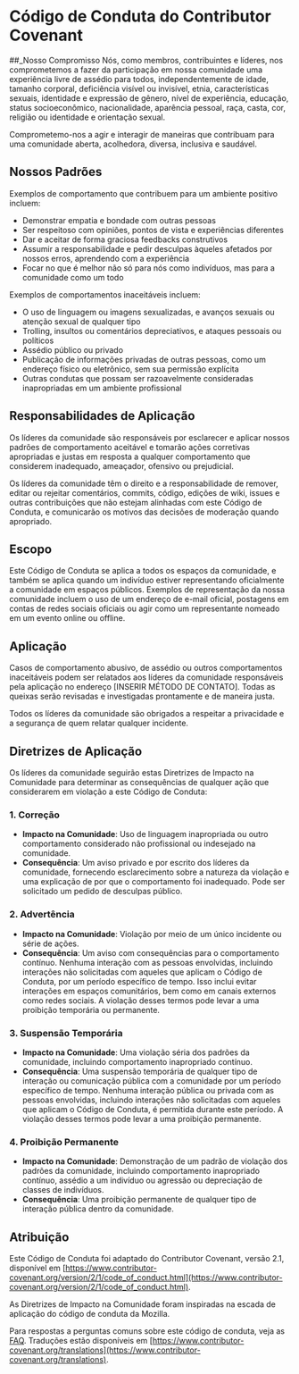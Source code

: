 # Código de Conduta do Contributor Covenant

##_Nosso Compromisso
Nós, como membros, contribuintes e líderes, nos comprometemos a fazer da participação em nossa comunidade uma experiência livre de assédio para todos, independentemente de idade, tamanho corporal, deficiência visível ou invisível, etnia, características sexuais, identidade e expressão de gênero, nível de experiência, educação, status socioeconômico, nacionalidade, aparência pessoal, raça, casta, cor, religião ou identidade e orientação sexual.

Comprometemo-nos a agir e interagir de maneiras que contribuam para uma comunidade aberta, acolhedora, diversa, inclusiva e saudável.

## Nossos Padrões
Exemplos de comportamento que contribuem para um ambiente positivo incluem:

- Demonstrar empatia e bondade com outras pessoas
- Ser respeitoso com opiniões, pontos de vista e experiências diferentes
- Dar e aceitar de forma graciosa feedbacks construtivos
- Assumir a responsabilidade e pedir desculpas àqueles afetados por nossos erros, aprendendo com a experiência
- Focar no que é melhor não só para nós como indivíduos, mas para a comunidade como um todo

Exemplos de comportamentos inaceitáveis incluem:

- O uso de linguagem ou imagens sexualizadas, e avanços sexuais ou atenção sexual de qualquer tipo
- Trolling, insultos ou comentários depreciativos, e ataques pessoais ou políticos
- Assédio público ou privado
- Publicação de informações privadas de outras pessoas, como um endereço físico ou eletrônico, sem sua permissão explícita
- Outras condutas que possam ser razoavelmente consideradas inapropriadas em um ambiente profissional

## Responsabilidades de Aplicação
Os líderes da comunidade são responsáveis por esclarecer e aplicar nossos padrões de comportamento aceitável e tomarão ações corretivas apropriadas e justas em resposta a qualquer comportamento que considerem inadequado, ameaçador, ofensivo ou prejudicial.

Os líderes da comunidade têm o direito e a responsabilidade de remover, editar ou rejeitar comentários, commits, código, edições de wiki, issues e outras contribuições que não estejam alinhadas com este Código de Conduta, e comunicarão os motivos das decisões de moderação quando apropriado.

## Escopo
Este Código de Conduta se aplica a todos os espaços da comunidade, e também se aplica quando um indivíduo estiver representando oficialmente a comunidade em espaços públicos. Exemplos de representação da nossa comunidade incluem o uso de um endereço de e-mail oficial, postagens em contas de redes sociais oficiais ou agir como um representante nomeado em um evento online ou offline.

## Aplicação
Casos de comportamento abusivo, de assédio ou outros comportamentos inaceitáveis podem ser relatados aos líderes da comunidade responsáveis pela aplicação no endereço [INSERIR MÉTODO DE CONTATO]. Todas as queixas serão revisadas e investigadas prontamente e de maneira justa.

Todos os líderes da comunidade são obrigados a respeitar a privacidade e a segurança de quem relatar qualquer incidente.

## Diretrizes de Aplicação
Os líderes da comunidade seguirão estas Diretrizes de Impacto na Comunidade para determinar as consequências de qualquer ação que considerarem em violação a este Código de Conduta:

### 1. Correção
- **Impacto na Comunidade**: Uso de linguagem inapropriada ou outro comportamento considerado não profissional ou indesejado na comunidade.
- **Consequência**: Um aviso privado e por escrito dos líderes da comunidade, fornecendo esclarecimento sobre a natureza da violação e uma explicação de por que o comportamento foi inadequado. Pode ser solicitado um pedido de desculpas público.

### 2. Advertência
- **Impacto na Comunidade**: Violação por meio de um único incidente ou série de ações.
- **Consequência**: Um aviso com consequências para o comportamento contínuo. Nenhuma interação com as pessoas envolvidas, incluindo interações não solicitadas com aqueles que aplicam o Código de Conduta, por um período específico de tempo. Isso inclui evitar interações em espaços comunitários, bem como em canais externos como redes sociais. A violação desses termos pode levar a uma proibição temporária ou permanente.

### 3. Suspensão Temporária
- **Impacto na Comunidade**: Uma violação séria dos padrões da comunidade, incluindo comportamento inapropriado contínuo.
- **Consequência**: Uma suspensão temporária de qualquer tipo de interação ou comunicação pública com a comunidade por um período específico de tempo. Nenhuma interação pública ou privada com as pessoas envolvidas, incluindo interações não solicitadas com aqueles que aplicam o Código de Conduta, é permitida durante este período. A violação desses termos pode levar a uma proibição permanente.

### 4. Proibição Permanente
- **Impacto na Comunidade**: Demonstração de um padrão de violação dos padrões da comunidade, incluindo comportamento inapropriado contínuo, assédio a um indivíduo ou agressão ou depreciação de classes de indivíduos.
- **Consequência**: Uma proibição permanente de qualquer tipo de interação pública dentro da comunidade.

## Atribuição
Este Código de Conduta foi adaptado do Contributor Covenant, versão 2.1, disponível em [https://www.contributor-covenant.org/version/2/1/code_of_conduct.html](https://www.contributor-covenant.org/version/2/1/code_of_conduct.html).

As Diretrizes de Impacto na Comunidade foram inspiradas na escada de aplicação do código de conduta da Mozilla.

Para respostas a perguntas comuns sobre este código de conduta, veja as [FAQ](https://www.contributor-covenant.org/faq). Traduções estão disponíveis em [https://www.contributor-covenant.org/translations](https://www.contributor-covenant.org/translations).
